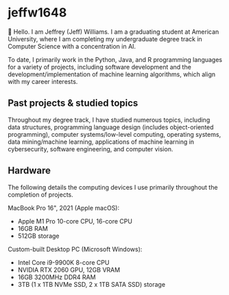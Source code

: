 # jeffw1648
👋 Hello. I am Jeffrey (Jeff) Williams.
I am a graduating student at American University, where I am completing my undergraduate degree track in Computer Science with a concentration in AI.

To date, I primarily work in the Python, Java, and R programming languages for a variety of projects, including software development and the development/implementation of machine learning algorithms, which align with my career interests.

## Past projects & studied topics
Throughout my degree track, I have studied numerous topics, including data structures, programming language design (includes object-oriented programming), computer systems/low-level computing, operating systems, data mining/machine learning, applications of machine learning in cybersecurity, software engineering, and computer vision.

## Hardware
The following details the computing devices I use primarily throughout the completion of projects.

MacBook Pro 16", 2021 (Apple macOS):
- Apple M1 Pro 10-core CPU, 16-core CPU
- 16GB RAM
- 512GB storage

Custom-built Desktop PC (Microsoft Windows):
- Intel Core i9-9900K 8-core CPU
- NVIDIA RTX 2060 GPU, 12GB VRAM
- 16GB 3200MHz DDR4 RAM
- 3TB (1 x 1TB NVMe SSD, 2 x 1TB SATA SSD) storage
